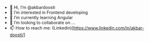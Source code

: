 - 👋 Hi, I’m @akbardoosti
- 👀 I’m interested in Frontend developing
- 🌱 I’m currently learning Angular
- 💞️ I’m looking to collaborate on ...
- 📫 How to reach me: (Linkedin)[https://www.linkedin.com/in/akbar-doosti/]

<!---
akbardoosti/akbardoosti is a ✨ special ✨ repository because its `README.md` (this file) appears on your GitHub profile.
You can click the Preview link to take a look at your changes.
--->
